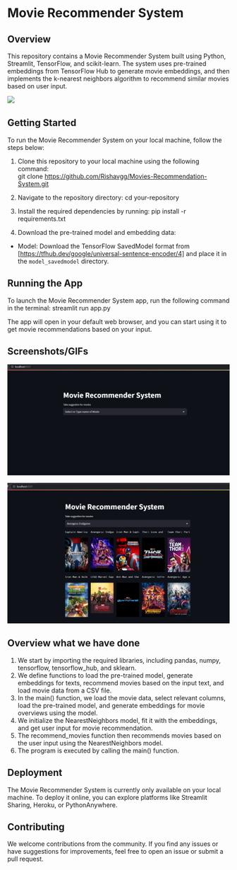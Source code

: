 # Movie Recommender System

<!-- [![Streamlit App](https://static.streamlit.io/badges/streamlit_badge_black_white.svg)](https://share.streamlit.io/your-username/your-repository) -->

## Overview

This repository contains a Movie Recommender System built using Python, Streamlit, TensorFlow, and scikit-learn. The system uses pre-trained embeddings from TensorFlow Hub to generate movie embeddings, and then implements the k-nearest neighbors algorithm to recommend similar movies based on user input.

![](images/demo_GIF.gif)

## Getting Started

To run the Movie Recommender System on your local machine, follow the steps below:

1. Clone this repository to your local machine using the following command:      
git clone https://github.com/Rishavgg/Movies-Recommendation-System.git

2. Navigate to the repository directory: cd your-repository

3. Install the required dependencies by running:
pip install -r requirements.txt

4. Download the pre-trained model and embedding data:
- Model: Download the TensorFlow SavedModel format from [https://tfhub.dev/google/universal-sentence-encoder/4] and place it in the `model_savedmodel` directory.


## Running the App

To launch the Movie Recommender System app, run the following command in the terminal:
streamlit run app.py

The app will open in your default web browser, and you can start using it to get movie recommendations based on your input.

## Screenshots/GIFs

![Movie Recommender System Home Page](images/home_page.png)

![Movie Recommendations](images/movie_recommendations.png)

## Overview what we have done
1. We start by importing the required libraries, including pandas, numpy, tensorflow, tensorflow_hub, and sklearn.
2. We define functions to load the pre-trained model, generate embeddings for texts, recommend movies based on the input text, and load movie data from a CSV file.
3. In the main() function, we load the movie data, select relevant columns, load the pre-trained model, and generate embeddings for movie overviews using the model.
4. We initialize the NearestNeighbors model, fit it with the embeddings, and get user input for movie recommendation.
5. The recommend_movies function then recommends movies based on the user input using the NearestNeighbors model.
6. The program is executed by calling the main() function.
## Deployment

The Movie Recommender System is currently only available on your local machine. To deploy it online, you can explore platforms like Streamlit Sharing, Heroku, or PythonAnywhere.

## Contributing

We welcome contributions from the community. If you find any issues or have suggestions for improvements, feel free to open an issue or submit a pull request.
